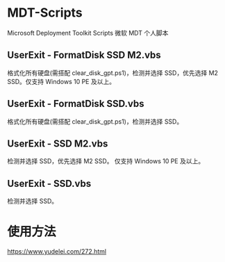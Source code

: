 # MDT-Scripts
Microsoft Deployment Toolkit Scripts
微软 MDT 个人脚本

## UserExit - FormatDisk SSD M2.vbs
格式化所有硬盘(需搭配 clear_disk_gpt.ps1)，检测并选择 SSD，优先选择 M2 SSD。仅支持 Windows 10 PE 及以上。

## UserExit - FormatDisk SSD.vbs
格式化所有硬盘(需搭配 clear_disk_gpt.ps1)，检测并选择 SSD。

## UserExit - SSD M2.vbs
检测并选择 SSD，优先选择 M2 SSD。
仅支持 Windows 10 PE 及以上。

## UserExit - SSD.vbs
检测并选择 SSD。

# 使用方法
https://www.yudelei.com/272.html
